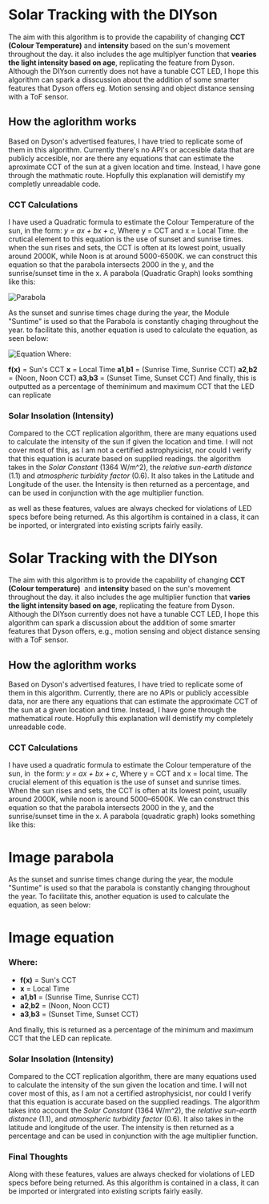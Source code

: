 # Solar Tracking with the DIYson
The aim with this algorithm is to provide the capability of changing **CCT (Colour Temperature)** and **intensity** based on the sun's movement throughout the day. it also includes the age multiplyer function that **vearies the light intensity based on age**, replicating the feature from Dyson. Although the DIYson currently does not have a tunable CCT LED, I hope this algorithm can spark a disscussion about the addition of some smarter features that Dyson offers eg. Motion sensing and object distance sensing with a ToF sensor.

## How the aglorithm works
Based on Dyson's advertised features, I have tried to replicate some of them in this algorithm. Currently there's no API's or accesible data that are publicly accesible, nor are there any equations that can estimate the aproximate CCT of the sun at a given location and time. Instead, I have gone through the mathmatic route. Hopfully this explanation will demistify my completly unreadable code.
### CCT Calculations
I have used a Quadratic formula to estimate the Colour Temperature of the sun, in  the form: *y = ax + bx + c*, Where y = CCT and x = Local Time. the crutical element to this equation is the use of sunset and sunrise times. when the sun rises and sets, the CCT is often at its lowest point, usually around 2000K, while Noon is at around 5000-6500K. we can construct this equation so that the parabola intersects 2000 in the y, and the sunrise/sunset time in the x. A parabola (Quadratic Graph) looks somthing like this:

<img src="D:\Programming\DIYson-SolarCycle\info_assets\parabola.png" alt="Parabola">

As the sunset and sunrise times chage during the year, the Module "Suntime" is used so that the Parabola is constantly chaging throughout the year. to facilitate this, another equation is used to calculate the equation, as seen below:

<img src="https://github.com/Joseph0M/DIYson-SolarCycle/blob/main/info_assets/parabola_equation.png" alt="Equation">
Where: 

**f(x)** = Sun's CCT
**x** = Local Time
**a1**,**b1** = (Sunrise Time, Sunrise CCT)
**a2**,**b2** = (Noon, Noon CCT)
**a3**,**b3** = (Sunset Time, Sunset CCT)
 And finally, this is outputted as a percentage of theminimum and maximum CCT that the LED can replicate

 ### Solar Insolation (Intensity)
 Compared to the CCT replication algorithm, there are many equations used to calculate the intensity of the sun if given the location and time. I will not cover most of this, as I am not a certified astrophysicist, nor could I verify that this equation is acurate based on supplied readings.
 the algorithm takes in the *Solar Constant* (1364 W/m^2), the *relative sun-earth distance* (1.1) and *atmospheric turbidity factor* (0.6). It also takes in the Latitude and Longitude of the user. the Intensity is then returned as a percentage, and can be used in conjunction with the age multiplier function.

as well as these features, values are always checked for violations of LED specs before being returned. As this algortihm is contained in a class, it can be inported, or intergrated into existing scripts fairly easily.




# Solar Tracking with the DIYson
The aim with this algorithm is to provide the capability of changing **CCT (Colour temperature)**  and **intensity** based on the sun's movement throughout the day. it also includes the age multiplier function that **varies the light intensity based on age**, replicating the feature from Dyson. Although the DIYson currently does not have a tunable CCT LED, I hope this algorithm can spark a discussion about the addition of some smarter features that Dyson offers, e.g., motion sensing and object distance sensing with a ToF sensor.


## How the aglorithm works
Based on Dyson's advertised features, I have tried to replicate some of them in this algorithm. Currently, there are no APIs or publicly accessible data, nor are there any equations that can estimate the approximate CCT of the sun at a given location and time. Instead, I have gone through the mathematical route. Hopfully this explanation will demistify my completely unreadable code.
### CCT Calculations
I have used a quadratic formula to estimate the Colour temperature of the sun, in  the form: *y = ax + bx + c*, Where y = CCT and x = local time. The crucial element of this equation is the use of sunset and sunrise times. When the sun rises and sets, the CCT is often at its lowest point, usually around 2000K, while noon is around 5000–6500K. We can construct this equation so that the parabola intersects 2000 in the y, and the sunrise/sunset time in the x. A parabola (quadratic graph) looks something like this:

# Image parabola

As the sunset and sunrise times change during the year, the module "Suntime" is used so that the parabola is constantly changing throughout the year. To facilitate this, another equation is used to calculate the equation, as seen below:

# Image equation

### Where:

* **f(x)** = Sun's CCT
* **x** = Local Time
* **a1**,**b1** = (Sunrise Time, Sunrise CCT)
* **a2**,**b2** = (Noon, Noon CCT)
* **a3**,**b3** = (Sunset Time, Sunset CCT)

And finally, this is returned as a percentage of the minimum and maximum CCT that the LED can replicate.

### Solar Insolation (Intensity)
Compared to the CCT replication algorithm, there are many equations used to calculate the intensity of the sun given the location and time. I will not cover most of this, as I am not a certified astrophysicist, nor could I verify that this equation is accurate based on the supplied readings.
The algorithm takes into account the *Solar Constant* (1364 W/m^2), the *relative sun-earth distance* (1.1), and *atmospheric turbidity factor* (0.6). It also takes in the latitude and longitude of the user. The intensity is then returned as a percentage and can be used in conjunction with the age multiplier function.

### Final Thoughts
Along with these features, values are always checked for violations of LED specs before being returned. As this algorithm is contained in a class, it can be imported or intergrated into existing scripts fairly easily.